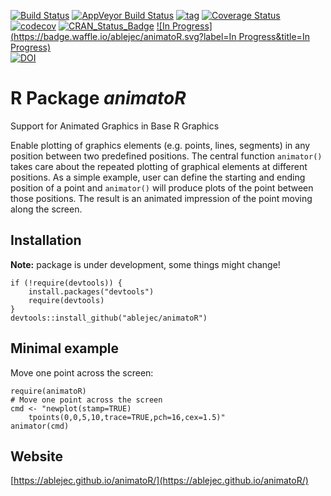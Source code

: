 [![Build Status](https://travis-ci.org/ablejec/animatoR.svg?branch=master)](https://travis-ci.org/ablejec/animatoR)
[![AppVeyor Build Status](https://ci.appveyor.com/api/projects/status/github/ablejec/animatoR?branch=master&svg=true)](https://ci.appveyor.com/project/ablejec/animatoR)
[![tag](https://img.shields.io/github/tag/ablejec/animatoR.svg)](https://github.com/ablejec/animatoR/releases)
[![Coverage Status](https://img.shields.io/codecov/c/github/ablejec/animatoR/master.svg)](https://codecov.io/github/ablejec/animatoR?branch=master)
[![codecov](https://codecov.io/gh/ablejec/animatoR/branch/master/graph/badge.svg)](https://codecov.io/gh/ablejec/animatoR)
[![CRAN_Status_Badge](http://www.r-pkg.org/badges/version/animatoR)](http://cran.r-project.org/package=animatoR)
[![In Progress](https://badge.waffle.io/ablejec/animatoR.svg?label=In Progress&title=In Progress)](http://waffle.io/ablejec/animatoR)  
[![DOI](https://zenodo.org/badge/5761/ablejec/animatoR.svg)](https://zenodo.org/badge/latestdoi/5761/ablejec/animatoR)

# R Package *animatoR*
Support for Animated Graphics in Base R Graphics

Enable plotting of graphics elements (e.g. points, lines, segments) in any position between two predefined positions. 
The central function `animator()` takes care about the repeated plotting of graphical elements at different positions. 
As a simple example, user can define the starting and ending position of a point and `animator()` 
will produce plots of the point between those positions. 
The result is an animated impression of the point moving along the screen.

## Installation

**Note:** package is under development, some things might change!

```{r,eval=FALSE}
if (!require(devtools)) {
    install.packages("devtools")
    require(devtools)
}
devtools::install_github("ablejec/animatoR")
```
## Minimal example

Move one point across the screen:

```{r, eval=FALSE}
require(animatoR)
# Move one point across the screen
cmd <- "newplot(stamp=TRUE)
	tpoints(0,0,5,10,trace=TRUE,pch=16,cex=1.5)"
animator(cmd)
```

## Website
[https://ablejec.github.io/animatoR/](https://ablejec.github.io/animatoR/)
